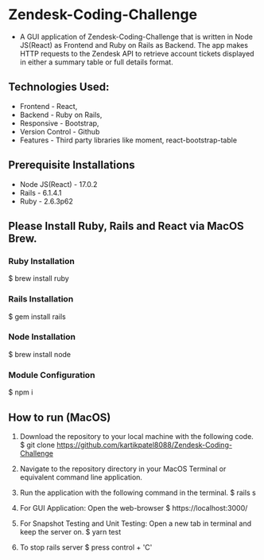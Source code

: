 # Zendesk-Coding-Challenge

* A GUI application of Zendesk-Coding-Challenge that is written in Node JS(React) as Frontend and Ruby on Rails as Backend. The app makes HTTP requests to the Zendesk API to retrieve account tickets displayed in either a summary table or full details format.

## Technologies Used: 
* Frontend - React, 
* Backend - Ruby on Rails, 
* Responsive - Bootstrap, 
* Version Control - Github 
* Features - Third party libraries like moment, react-bootstrap-table

## Prerequisite Installations
* Node JS(React) - 17.0.2
* Rails - 6.1.4.1
* Ruby - 2.6.3p62


## Please Install Ruby, Rails and React via MacOS Brew.
### Ruby Installation
$ brew install ruby

### Rails Installation	
$ gem install rails

### Node Installation
$ brew install node

### Module Configuration
$ npm i

## How to run (MacOS)
1. Download the repository to your local machine with the following code.
$ git clone https://github.com/kartikpatel8088/Zendesk-Coding-Challenge

2. Navigate to the repository directory in your MacOS Terminal or equivalent command line application.
3. Run the application with the following command in the terminal.
$ rails s

4. For GUI Application: Open the web-browser 
$ https://localhost:3000/

5. For Snapshot Testing and Unit Testing: Open a new tab in terminal and keep the server on.
$ yarn test

6. To stop rails server
$ press control + 'C'
